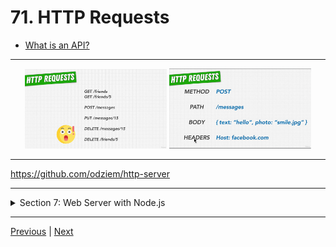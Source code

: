 # 71. HTTP Requests

-   [What is an API?](https://www.mulesoft.com/resources/api/what-is-an-api)

---

<p align="center" >
    <img src="../imags/71_HTTP-Requests.png" width="45%" >
    <img src="../imags/71_HTTP-Requests_1.png" width="45%" >
</p>

---

https://github.com/odziem/http-server

---

<details>
  <summary> Section 7: Web Server with Node.js </summary>

  - [Codebase: http-server](../src/7_http-server/)

</details>

---

[Previous](./70_Introduction-to-HTTP-Responses-and-Requests.md) | [Next](./72_HTTP-Responses.md)